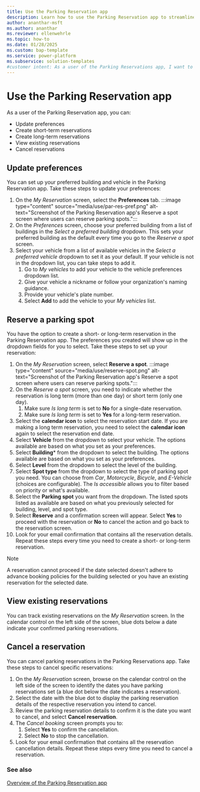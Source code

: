 ```yaml
---
title: Use the Parking Reservation app
description: Learn how to use the Parking Reservation app to streamline and automate the parking reservation process.
author: ananthar-msft
ms.author: ananthar
ms.reviewer: ellenwehrle
ms.topic: how-to
ms.date: 01/28/2025
ms.custom: bap-template
ms.service: power-platform
ms.subservice: solution-templates
#customer intent: As a user of the Parking Reservations app, I want to reserve a parking space in advance so it is available when I arrive at my destination.
---
```


# Use the Parking Reservation app

As a user of the Parking Reservation app, you can:

- Update preferences
- Create short-term reservations
- Create long-term reservations
- View existing reservations
- Cancel reservations

## Update preferences

You can set up your preferred building and vehicle in the Parking Reservation app. Take these steps to update your preferences:

1. On the *My Reservation* screen, select the **Preferences** tab.
        :::image type="content" source="media/use/par-res-pref.png" alt-text="Screenshot of the Parking Reservation app's Reserve a spot screen where users can reserve parking spots.":::
1. On the *Preferences* screen, choose your preferred building from a list of buildings in the *Select a preferred building* dropdown. This sets your preferred building as the default every time you go to the *Reserve a spot* screen.
1. Select your vehicle from a list of available vehicles in the *Select a preferred vehicle* dropdown to set it as your default. If your vehicle is not in the dropdown list, you can take steps to add it.
    1. Go to *My vehicles* to add your vehicle to the vehicle preferences dropdown list.
    1. Give your vehicle a nickname or follow your organization's naming guidance.
    1. Provide your vehicle's plate number.
    1. Select **Add** to add the vehicle to your *My vehicles* list.

## Reserve a parking spot

You have the option to create a short- or long-term reservation in the Parking Reservation app. The preferences you created will show up in the dropdown fields for you to select. Take these steps to set up your reservation:

1. On the *My Reservation* screen, select **Reserve a spot**.
    :::image type="content" source="media/use/reserve-spot.png" alt-text="Screenshot of the Parking Reservation app's Reserve a spot screen where users can reserve parking spots.":::
1. On the *Reserve a spot* screen, you need to indicate whether the reservation is long term (more than one day) or short term (only one day).
    1. Make sure *Is long term* is set to **No** for a single-date reservation.
    1. Make sure *Is long term* is set to **Yes** for a long-term reservation.
1. Select the **calendar icon** to select the reservation start date. If you are making a long term reservation, you need to select the **calendar icon** again to select the reservation end date.
1. Select **Vehicle** from the dropdown to select your vehicle. The options available are based on what you set as your preferences.
1. Select **Building*** from the dropdown to select the building. The options available are based on what you set as your preferences.
1. Select **Level** from the dropdown to select the level of the building.
1. Select **Spot type** from the dropdown to select the type of parking spot you need. You can choose from *Car*, *Motorcycle*, *Bicycle*, and *E-Vehicle* (choices are configurable). The *Is accessible* allows you to filter based on priority or what's available.
1. Select the **Parking spot** you want from the dropdown. The listed spots listed as available are based on what you previously selected for building, level, and spot type.
1. Select **Reserve** and a confirmation screen will appear. Select **Yes** to proceed with the reservation or **No** to cancel the action and go back to the reservation screen.
1. Look for your email confirmation that contains all the reservation details. Repeat these steps every time you need to create a short- or long-term reservation.

> [!NOTE]
> A reservation cannot proceed if the date selected doesn't adhere to advance booking policies for the building selected or you have an existing reservation for the selected date.

## View existing reservations

You can track existing reservations on the *My Reservation* screen. In the calendar control on the left side of the screen, blue dots below a date indicate your confirmed parking reservations.

## Cancel a reservation

You can cancel parking reservations in the Parking Reservations app. Take these steps to cancel specific reservations:

1. On the *My Reservation* screen, browse on the calendar control on the left side of the screen to identify the dates you have parking reservations set (a blue dot below the date indicates a reservation).
1. Select the date with the blue dot to display the parking reservation details of the respective reservation you intend to cancel.
1. Review the parking reservation details to confirm it is the date you want to cancel, and select **Cancel reservation**.
1. The *Cancel booking* screen prompts you to:
    1. Select **Yes** to confirm the cancellation.
    1. Select **No** to stop the cancellation.
1. Look for your email confirmation that contains all the reservation cancellation details. Repeat these steps every time you need to cancel a reservation.

### See also

[Overview of the Parking Reservation app](overview.md)